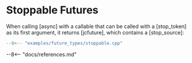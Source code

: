 # Stoppable Futures

When calling [async] with a callable that can be called with a [stop_token] as its first argument, it returns [jcfuture], which contains a [stop_source]:  
 
```cpp
--8<-- "examples/future_types/stoppable.cpp"
```

--8<-- "docs/references.md"